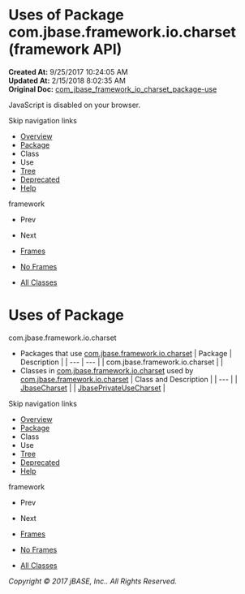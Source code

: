 # Uses of Package com.jbase.framework.io.charset (framework   API)

**Created At:** 9/25/2017 10:24:05 AM  
**Updated At:** 2/15/2018 8:02:35 AM  
**Original Doc:** [com_jbase_framework_io_charset_package-use](https://docs.jbase.com/39221-charset/com_jbase_framework_io_charset_package-use)  

<!--<br>    try {<br>        if (location.href.indexOf('is-external=true') == -1) {<br>            parent.document.title="Uses of Package com.jbase.framework.io.charset (framework   API)";<br>        }<br>    }<br>    catch(err) {<br>    }<br>//-->
JavaScript is disabled on your browser.

Skip navigation links

- [Overview](../../../../../overview-summary.html)
- [Package](./../com.jbase.framework.io.charset-%28framework---api%29)
- Class
- Use
- [Tree](./../com.jbase.framework.io.charset-class-hierarchy-%28framework---api%29)
- [Deprecated](../../../../../deprecated-list.html)
- [Help](../../../../../help-doc.html)


framework <br>

- Prev
- Next


- [Frames](./.)
- [No Frames](./.)


- [All Classes](../../../../../allclasses-noframe.html)


<!--<br>  allClassesLink = document.getElementById("allclasses\_navbar\_top");<br>  if(window==top) {<br>    allClassesLink.style.display = "block";<br>  }<br>  else {<br>    allClassesLink.style.display = "none";<br>  }<br>  //-->

# Uses of Package
com.jbase.framework.io.charset

- Packages that use [com.jbase.framework.io.charset](./../com.jbase.framework.io.charset-%28framework---api%29) | Package | Description |
| --- | --- |
| com.jbase.framework.io.charset |   |
- Classes in [com.jbase.framework.io.charset](./../com.jbase.framework.io.charset-%28framework---api%29) used by [com.jbase.framework.io.charset](./../com.jbase.framework.io.charset-%28framework---api%29) | Class and Description |
| --- |
| [JbaseCharset](../../../../../com/jbase/framework/io/charset/class-use/JbaseCharset.html#com.jbase.framework.io.charset)  |
| [JbasePrivateUseCharset](../../../../../com/jbase/framework/io/charset/class-use/JbasePrivateUseCharset.html#com.jbase.framework.io.charset)  |

Skip navigation links

- [Overview](../../../../../overview-summary.html)
- [Package](./../com.jbase.framework.io.charset-%28framework---api%29)
- Class
- Use
- [Tree](./../com.jbase.framework.io.charset-class-hierarchy-%28framework---api%29)
- [Deprecated](../../../../../deprecated-list.html)
- [Help](../../../../../help-doc.html)


framework <br>

- Prev
- Next


- [Frames](./.)
- [No Frames](./.)


- [All Classes](../../../../../allclasses-noframe.html)


<!--<br>  allClassesLink = document.getElementById("allclasses\_navbar\_bottom");<br>  if(window==top) {<br>    allClassesLink.style.display = "block";<br>  }<br>  else {<br>    allClassesLink.style.display = "none";<br>  }<br>  //-->

*Copyright © 2017 jBASE, Inc.. All Rights Reserved.*
